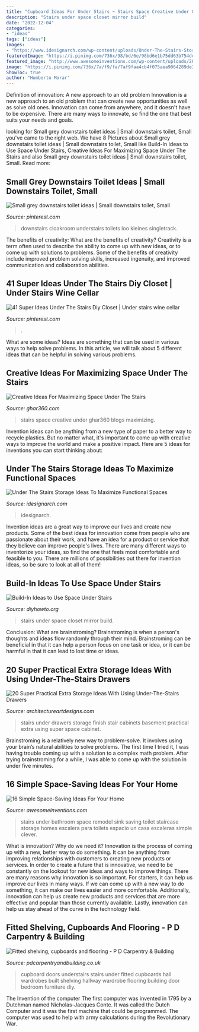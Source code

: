 ```yaml
---
title: "Cupboard Ideas For Under Stairs ~ Stairs Space Creative Under Ghar360 Blogs Maximizing"
description: "Stairs under space closet mirror build"
date: "2022-12-04"
categories:
- "ideas"
tags: ["ideas"]
images:
- "https://www.idesignarch.com/wp-content/uploads/Under-The-Stairs-Storage-Ideas_6.jpg"
featuredImage: "https://i.pinimg.com/736x/98/bd/6e/98bd6e1b75dd63b754dc36608551309c.jpg"
featured_image: "http://www.awesomeinventions.com/wp-content/uploads/2015/09/bathroom-under-stairs.jpg"
image: "https://i.pinimg.com/736x/7a/f9/fa/7af9faa4cb4f075aea9064289de3c76e.jpg"
ShowToc: true
author: "Humberto Morar"
---
```



Definition of innovation: A new approach to an old problem
Innovation is a new approach to an old problem that can create new opportunities as well as solve old ones. Innovation can come from anywhere, and it doesn't have to be expensive. There are many ways to innovate, so find the one that best suits your needs and goals.

	

		
looking for Small grey downstairs toilet ideas | Small downstairs toilet, Small you've came to the right web. We have 8 Pictures about Small grey downstairs toilet ideas | Small downstairs toilet, Small like Build-In Ideas to Use Space Under Stairs, Creative Ideas For Maximizing Space Under The Stairs and also Small grey downstairs toilet ideas | Small downstairs toilet, Small. Read more:
		
    
## Small Grey Downstairs Toilet Ideas | Small Downstairs Toilet, Small

<img loading=lazy src="https://i.pinimg.com/736x/7a/f9/fa/7af9faa4cb4f075aea9064289de3c76e.jpg" onerror="this.onerror=null;this.src='https://tse3.mm.bing.net/th?id=OIP.DbFYspQlx9JMOSqh6y34cgHaJ3&amp;pid=15.1';" alt="Small grey downstairs toilet ideas | Small downstairs toilet, Small">

_Source: pinterest.com_

>downstairs cloakroom understairs toilets loo kleines singletrack. 

	

The benefits of creativity: What are the benefits of creativity?
Creativity is a term often used to describe the ability to come up with new ideas, or to come up with solutions to problems. Some of the benefits of creativity include improved problem solving skills, increased ingenuity, and improved communication and collaboration abilities.

    
## 41 Super Ideas Under The Stairs Diy Closet | Under Stairs Wine Cellar

<img loading=lazy src="https://i.pinimg.com/736x/98/bd/6e/98bd6e1b75dd63b754dc36608551309c.jpg" onerror="this.onerror=null;this.src='https://tse1.mm.bing.net/th?id=OIP.uIgNaEm8TBAKt2J5jUkUTAAAAA&amp;pid=15.1';" alt="41 Super Ideas Under The Stairs Diy Closet | Under stairs wine cellar">

_Source: pinterest.com_

>. 

	

What are some ideas?
Ideas are something that can be used in various ways to help solve problems. In this article, we will talk about 5 different ideas that can be helpful in solving various problems.

    
## Creative Ideas For Maximizing Space Under The Stairs

<img loading=lazy src="http://ghar360.com/blogs/wp-content/uploads/362.jpg" onerror="this.onerror=null;this.src='https://tse4.mm.bing.net/th?id=OIP.P-jPNQQqdwnMzT7IizmOGQHaL0&amp;pid=15.1';" alt="Creative Ideas For Maximizing Space Under The Stairs">

_Source: ghar360.com_

>stairs space creative under ghar360 blogs maximizing. 

	

Invention ideas can be anything from a new type of paper to a better way to recycle plastics. But no matter what, it's important to come up with creative ways to improve the world and make a positive impact. Here are 5 ideas for inventions you can start thinking about: 

    
## Under The Stairs Storage Ideas To Maximize Functional Spaces

<img loading=lazy src="https://www.idesignarch.com/wp-content/uploads/Under-The-Stairs-Storage-Ideas_6.jpg" onerror="this.onerror=null;this.src='https://tse1.mm.bing.net/th?id=OIP.kOSKvDBCNMqU_jttwc9fUwHaK0&amp;pid=15.1';" alt="Under The Stairs Storage Ideas To Maximize Functional Spaces">

_Source: idesignarch.com_

>idesignarch. 

	

Invention ideas are a great way to improve our lives and create new products. Some of the best ideas for innovation come from people who are passionate about their work, and have an idea for a product or service that they believe can improve people's lives. There are many different ways to inventorize your ideas, so find the one that feels most comfortable and feasible to you. There are millions of possibilities out there for invention ideas, so be sure to look at all of them!

    
## Build-In Ideas To Use Space Under Stairs

<img loading=lazy src="http://www.diyhowto.org/wp-content/uploads/Under-the-Stairs-Mirror-Closet-20-Build-In-Ideas-to-Use-Space-Under-Stairs-DIYHowto.jpg" onerror="this.onerror=null;this.src='https://tse1.mm.bing.net/th?id=OIP.1XAMW79T4_wh-98fS4RoewHaJ8&amp;pid=15.1';" alt="Build-In Ideas to Use Space Under Stairs">

_Source: diyhowto.org_

>stairs under space closet mirror build. 

	

Conclusion:
What are brainstroming? Brainstroming is when a person's thoughts and ideas flow randomly through their mind. Brainstroming can be beneficial in that it can help a person focus on one task or idea, or it can be harmful in that it can lead to lost time or ideas.

    
## 20 Super Practical Extra Storage Ideas With Using Under-The-Stairs Drawers

<img loading=lazy src="https://www.architectureartdesigns.com/wp-content/uploads/2015/12/14-17.jpg" onerror="this.onerror=null;this.src='https://tse2.mm.bing.net/th?id=OIP.4lGMXeZjpnd_7XJOtU1sVQHaJ6&amp;pid=15.1';" alt="20 Super Practical Extra Storage Ideas With Using Under-The-Stairs Drawers">

_Source: architectureartdesigns.com_

>stairs under drawers storage finish stair cabinets basement practical extra using super space cabinet. 

	

Brainstroming is a relatively new way to problem-solve. It involves using your brain’s natural abilities to solve problems. The first time I tried it, I was having trouble coming up with a solution to a complex math problem. After trying brainstroming for a while, I was able to come up with the solution in under five minutes.

    
## 16 Simple Space-Saving Ideas For Your Home

<img loading=lazy src="http://www.awesomeinventions.com/wp-content/uploads/2015/09/bathroom-under-stairs.jpg" onerror="this.onerror=null;this.src='https://tse4.mm.bing.net/th?id=OIP.JD1AUUH7NDn7IAqLIkAdigDkER&amp;pid=15.1';" alt="16 Simple Space-Saving Ideas For Your Home">

_Source: awesomeinventions.com_

>stairs under bathroom space remodel sink saving toilet staircase storage homes escalera para toilets espacio un casa escaleras simple clever. 

	

What is innovation? Why do we need it?
Innovation is the process of coming up with a new, better way to do something. It can be anything from improving relationships with customers to creating new products or services. In order to create a future that is innovative, we need to be constantly on the lookout for new ideas and ways to improve things.
There are many reasons why innovation is so important. For starters, it can help us improve our lives in many ways. If we can come up with a new way to do something, it can make our lives easier and more comfortable. Additionally, innovation can help us create new products and services that are more effective and popular than those currently available. Lastly, innovation can help us stay ahead of the curve in the technology field.

    
## Fitted Shelving, Cupboards And Flooring - P D Carpentry &amp; Building

<img loading=lazy src="https://pdcarpentryandbuilding.co.uk/wp-content/uploads/2014/04/Understairs-cupboard-after-.jpg" onerror="this.onerror=null;this.src='https://tse2.mm.bing.net/th?id=OIP.8vU96eZP5yo8FJrrWGfLaQHaJ4&amp;pid=15.1';" alt="Fitted shelving, cupboards and flooring - P D Carpentry &amp; Building">

_Source: pdcarpentryandbuilding.co.uk_

>cupboard doors understairs stairs under fitted cupboards hall wardrobes built shelving hallway wardrobe flooring building door bedroom furniture diy. 

	

The Invention of the computer
The first computer was invented in 1795 by a Dutchman named Nicholas-Jacques Conte. It was called the Dutch Computer and it was the first machine that could be programmed. The computer was used to help with army calculations during the Revolutionary War.

